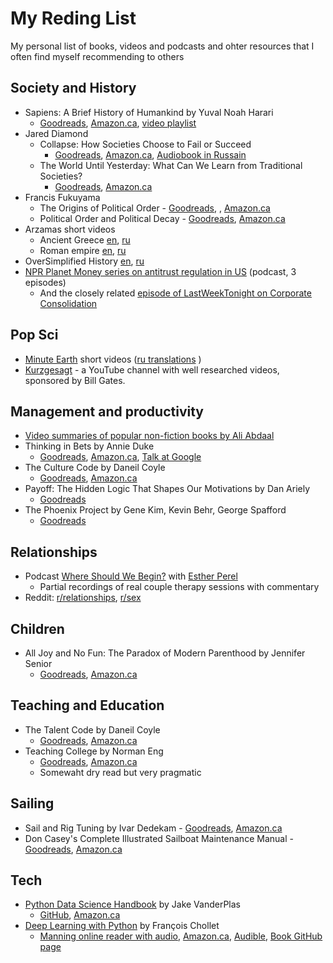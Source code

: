 # My Reding List
My personal list of books, videos and podcasts and ohter resources that I often find myself recommending to others


## Society and History
 - Sapiens: A Brief History of Humankind by Yuval Noah Harari
   - [Goodreads](https://www.goodreads.com/book/show/23692271-sapiens), [Amazon.ca](https://amzn.to/2HVprkO), [video playlist](https://www.youtube.com/watch?v=xQ4eg7Zj5OY&list=PLE-kxvSEhkzDEmLQx3RE09aKO4WS-M84t&index=4)
 - Jared Diamond
   - Collapse: How Societies Choose to Fail or Succeed
     - [Goodreads](https://www.goodreads.com/book/show/475.Collapse), [Amazon.ca](https://amzn.to/2VeMCcE), [Audiobook in Russain](https://www.litres.ru/dzhared-m-daymond/kollaps-pochemu-odni-obschestva-prihodyat-k-procvetaniu-a-drugie-k-gibeli-22166043/)
   - The World Until Yesterday: What Can We Learn from Traditional Societies? 
     - [Goodreads](https://www.goodreads.com/book/show/15766601-the-world-until-yesterday), [Amazon.ca](https://amzn.to/2HSuiDf)
 - Francis Fukuyama
   - The Origins of Political Order - [Goodreads](https://www.goodreads.com/book/show/9704856-the-origins-of-political-order), , [Amazon.ca](https://amzn.to/2I6mc9u)
   - Political Order and Political Decay - [Goodreads](https://www.goodreads.com/book/show/20575435-political-order-and-political-decay), [Amazon.ca](https://amzn.to/2HU2Chs)
 - Arzamas short videos
   - Ancient Greece [en](https://www.youtube.com/watch?v=gFRxmi4uCGo), [ru](https://www.youtube.com/watch?v=LJdhEpJ03Ug)
   - Roman empire [en](https://www.youtube.com/watch?v=46ZXl-V4qwY&t=74s), [ru](https://www.youtube.com/watch?v=LqB2pZXEfO4)
 - OverSimplified History [en](https://www.youtube.com/watch?v=dHSQAEam2yc&list=PLQw_XrMliWVYSc66IpEnrr1MxCxy0H1SH), [ru](https://www.youtube.com/watch?v=b4PaJoT0Vrk&list=PLXqw_bOXdl5Va11yj3LHzI7WpakXbo05I)
 - [NPR Planet Money series on antitrust regulation in US](https://www.npr.org/sections/money/2019/03/20/704426033/antitrust-in-america) (podcast, 3 episodes)
    - And the closely related [episode of LastWeekTonight on Corporate Consolidation](https://www.youtube.com/watch?v=00wQYmvfhn4)

## Pop Sci
 - [Minute Earth](https://www.youtube.com/c/minuteearth/featured) short videos ([ru translations](https://www.youtube.com/channel/UCgzrbDysFjurki-QR3YLKzg) )
 - [Kurzgesagt](https://www.youtube.com/user/Kurzgesagt) - a YouTube channel with well researched videos, sponsored by Bill Gates.

## Management and productivity
  - [Video summaries of popular non-fiction books by Ali Abdaal](https://www.youtube.com/channel/UCoOae5nYA7VqaXzerajD0lg)  
  - Thinking in Bets by Annie Duke
    - [Goodreads](https://www.goodreads.com/book/show/35957157-thinking-in-bets), [Amazon.ca](https://amzn.to/2CSuXAr), [Talk at Google](https://www.youtube.com/watch?v=uYNsSeYjkp4)
  - The Culture Code by Daneil Coyle
    - [Goodreads](https://www.goodreads.com/book/show/33517721-the-culture-code), [Amazon.ca](https://amzn.to/2CPQWrV)
  - Payoff: The Hidden Logic That Shapes Our Motivations by Dan Ariely
    - [Goodreads](https://www.goodreads.com/book/show/29430779-payoff)
  - The Phoenix Project by Gene Kim, Kevin Behr, George Spafford
    - [Goodreads](https://www.goodreads.com/book/show/17255186-the-phoenix-project)

## Relationships
 - Podcast [Where Should We Begin?](https://www.estherperel.com/podcast) with [Esther Perel](https://en.wikipedia.org/wiki/Esther_Perel)
   - Partial recordings of real couple therapy sessions with commentary
 - Reddit: [r/relationships](https://www.reddit.com/r/relationships), [r/sex](https://www.reddit.com/r/sex)

## Children
 - All Joy and No Fun: The Paradox of Modern Parenthood by Jennifer Senior
   - [Goodreads](https://www.goodreads.com/book/show/17383921-all-joy-and-no-fun), [Amazon.ca](https://amzn.to/2Ulh6wA)

## Teaching and Education
 - The Talent Code by Daneil Coyle
   - [Goodreads](https://www.goodreads.com/book/show/5771014-the-talent-code), [Amazon.ca](https://amzn.to/2HVVst8)
 - Teaching College by Norman Eng
   - [Goodreads](https://www.goodreads.com/book/show/33948880-teaching-college), [Amazon.ca](https://amzn.to/2CTaawA)
   - Somewaht dry read but very pragmatic

## Sailing
 - Sail and Rig Tuning by Ivar Dedekam - [Goodreads](https://www.goodreads.com/book/show/927889.Sail_and_Rig_Tuning), [Amazon.ca](https://amzn.to/2UtMr01)
 - Don Casey's Complete Illustrated Sailboat Maintenance Manual - [Goodreads](https://www.goodreads.com/book/show/1443179.Don_Casey_s_Complete_Illustrated_Sailboat_Maintenance_Manual), [Amazon.ca](https://amzn.to/2FOkGps)

## Tech
  - [Python Data Science Handbook](https://jakevdp.github.io/PythonDataScienceHandbook/) by Jake VanderPlas
    - [GitHub](https://github.com/jakevdp/PythonDataScienceHandbook), [Amazon.ca](https://amzn.to/2CUjNex)
  - [Deep Learning with Python](https://www.manning.com/books/deep-learning-with-python) by François Chollet
    - [Manning online reader with audio](https://livebook.manning.com/#!/book/deep-learning-with-python/chapter-1/), [Amazon.ca](https://amzn.to/2FEZDpi), [Audible](https://www.audible.com/pd/Deep-Learning-with-Python-Audiobook/B07H5TZ6KN), [Book GitHub page](https://github.com/fchollet/deep-learning-with-python-notebooks)
  
